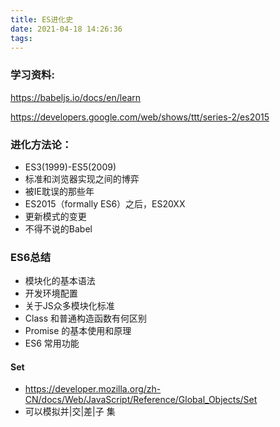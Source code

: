 ```yaml
---
title: ES进化史
date: 2021-04-18 14:26:36
tags:
---
```

### 学习资料:
https://babeljs.io/docs/en/learn

https://developers.google.com/web/shows/ttt/series-2/es2015

### 进化方法论：
- ES3(1999)-ES5(2009)
- 标准和浏览器实现之间的博弈
- 被IE耽误的那些年
- ES2015（formally ES6）之后，ES20XX
- 更新模式的变更
- 不得不说的Babel

### ES6总结
- 模块化的基本语法
- 开发环境配置
- 关于JS众多模块化标准
- Class 和普通构造函数有何区别
- Promise 的基本使用和原理
- ES6 常用功能

#### Set
- https://developer.mozilla.org/zh-CN/docs/Web/JavaScript/Reference/Global_Objects/Set
- 可以模拟并|交|差|子 集